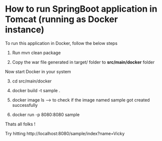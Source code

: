 # How to run SpringBoot application in Tomcat (running as Docker instance)

To run this application in Docker, follow the below steps

1. Run mvn clean package

2. Copy the war file generated in target/ folder to **src/main/docker** folder

Now start Docker in your system

3. cd src/main/docker

4. docker build -t sample . 

5. docker image ls --> to check if the image named sample got created successfully 

6. docker run -p 8080:8080 sample

Thats all folks ! 

Try hitting http://localhost:8080/sample/index?name=Vicky 
